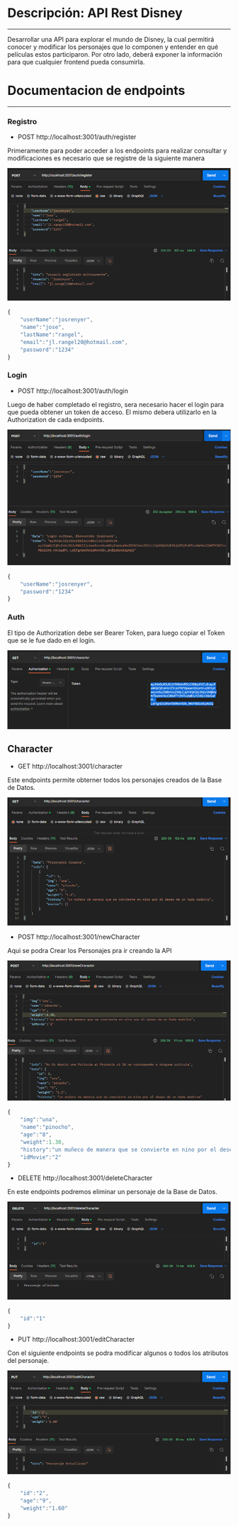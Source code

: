 # Descripción: API Rest Disney

---

Desarrollar una API para explorar el mundo de Disney, la cual permitirá conocer y modificar los
personajes que lo componen y entender en qué películas estos participaron. Por otro lado, deberá
exponer la información para que cualquier frontend pueda consumirla.



# Documentacion de endpoints 

---

### Registro

 - POST http://localhost:3001/auth/register

Primeramente para poder acceder a los endpoints para realizar consultar y modificaciones es necesario que se registre de la siguiente manera

<img src="./src/img/register.png"/>

```javascript
{
    "userName":"josrenyer",
    "name":"jose",
    "lastName":"rangel",
    "email":"jl.rangel20@hotmail.com",
    "password":"1234"
}
```

### Login

 - POST http://localhost:3001/auth/login

 Luego de haber completado el registro, sera necesario hacer el login para que pueda obtener un token de acceso. El mismo debera utilizarlo en la Authorization de cada endpoints.


 <img src="./src/img/login.png"/>

```javascript
{
    "userName":"josrenyer",
    "password":"1234"
}
```

### Auth

El tipo de Authorization debe ser Bearer Token, para luego copiar el Token que se le fue dado en el login.

 <img src="./src/img/auth.png"/>


## Character

 - GET  http://localhost:3001/character

Este endpoints permite obterner todos los personajes creados de la Base de Datos.


<img src="./src/img/character.png"/>



- POST  http://localhost:3001/newCharacter

Aqui se podra Crear los Personajes pra ir creando la API


<img src="./src/img/characterPost.png"/>

```javascript
{
    "img":"una",
    "name":"pinocho",
    "age":"8",
    "weight":1.30,
    "history":"un muñeco de manera que se convierte en nino por el deseo de un hada madrina",
    "idMovie":"2"
}
```


- DELETE  http://localhost:3001/deleteCharacter

En este endpoints podremos eliminar un personaje de la Base de Datos.

<img src="./src/img/characterDelete.png"/>

```javascript
{
    "id":"1"
}
```


 - PUT  http://localhost:3001/editCharacter

 Con el siguiente endpoints se podra modificar algunos o todos los atributos del personaje.

 <img src="./src/img/characterPut.png"/>

```javascript
{
    "id":"2",
    "age":"9",
    "weight":"1.60"
}
```